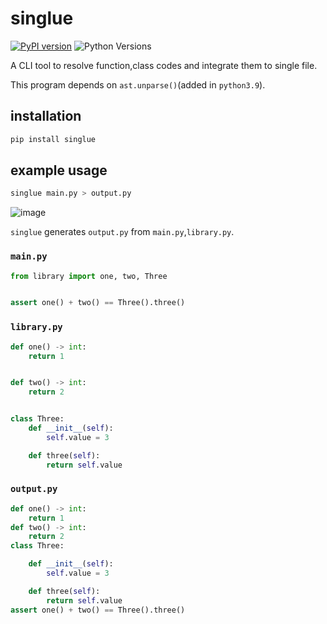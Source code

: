 # singlue
[![PyPI version](https://badge.fury.io/py/singlue.svg)](https://pypi.org/project/singlue/)
![Python Versions](https://img.shields.io/pypi/pyversions/singlue.svg)


A CLI tool to resolve function,class codes and integrate them to single file.

This program depends on `ast.unparse()`(added in `python3.9`).

## installation
```sh
pip install singlue
```

## example usage

```sh
singlue main.py > output.py
```

![image](./resource/image.png)

`singlue` generates `output.py` from `main.py`,`library.py`.



### `main.py`
```python
from library import one, two, Three


assert one() + two() == Three().three()
```

### `library.py`
```python
def one() -> int:
    return 1


def two() -> int:
    return 2


class Three:
    def __init__(self):
        self.value = 3

    def three(self):
        return self.value
```

### `output.py`
```python
def one() -> int:
    return 1
def two() -> int:
    return 2
class Three:

    def __init__(self):
        self.value = 3

    def three(self):
        return self.value
assert one() + two() == Three().three()
```
